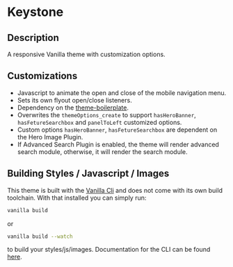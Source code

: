 # Keystone


## Description

A responsive Vanilla theme with customization options.


## Customizations

- Javascript to animate the open and close of the mobile navigation menu.
- Sets its own flyout open/close listeners.
- Dependency on the [theme-boilerplate](https://www.npmjs.com/package/@vanillaforums/theme-boilerplate).
- Overwrites the `themeOptions_create` to support `hasHeroBanner`, `hasFetureSearchbox` and `panelToLeft` customized options.
- Custom options `hasHeroBanner`, `hasFetureSearchbox` are dependent on the Hero Image Plugin.
- If Advanced Search Plugin is enabled, the theme will render advanced search module, otherwise, it will render the search module.

## Building Styles / Javascript / Images

This theme is built with the [Vanilla Cli](https://docs.vanillaforums.com/developer/vanilla-cli/) and does not come with its own build toolchain. With that installed you can simply run:
```bash
vanilla build
```
or
```bash
vanilla build --watch
```
to build your styles/js/images. Documentation for the CLI can be found [here](https://docs.vanillaforums.com/developer/vanilla-cli/#build-tools).
